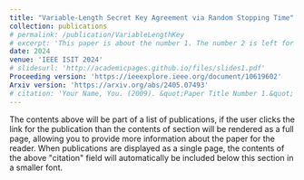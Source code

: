 ```yaml
---
title: "Variable-Length Secret Key Agreement via Random Stopping Time"
collection: publications
# permalink: /publication/VariableLengthKey
# excerpt: 'This paper is about the number 1. The number 2 is left for future work.'
date: 2024
venue: 'IEEE ISIT 2024'
# slidesurl: 'http://academicpages.github.io/files/slides1.pdf'
Proceeding version: 'https://ieeexplore.ieee.org/document/10619602'
Arxiv version: 'https://arxiv.org/abs/2405.07493'
# citation: 'Your Name, You. (2009). &quot;Paper Title Number 1.&quot; <i>Journal 1</i>. 1(1).'
---
```


The contents above will be part of a list of publications, if the user clicks the link for the publication than the contents of section will be rendered as a full page, allowing you to provide more information about the paper for the reader. When publications are displayed as a single page, the contents of the above "citation" field will automatically be included below this section in a smaller font.